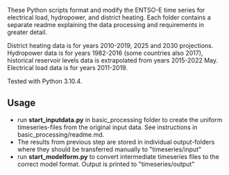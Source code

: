 These Python scripts format and modify the ENTSO-E time series for electrical load, hydropower, and district heating. Each folder contains a separate readme explaining the data processing and requirements in greater detail.

District heating data is for years 2010-2019, 2025 and 2030 projections. Hydropower data is for years 1982-2016 (some countries also 2017), historical reservoir levels data is extrapolated from years 2015-2022 May. Electrical load data is for years 2011-2019.

Tested with Python 3.10.4.

## Usage

* run **start_inputdata.py** in basic_processing folder to create the uniform timeseries-files from the original input data. See instructions in basic_processing/readme.md.
* The results from previous step are stored in individual output-folders where they should be transferred manually to "timeseries/input" 
* run **start_modelform.py** to convert intermediate timeseries files to the correct model format. Output is printed to "timeseries/output"

